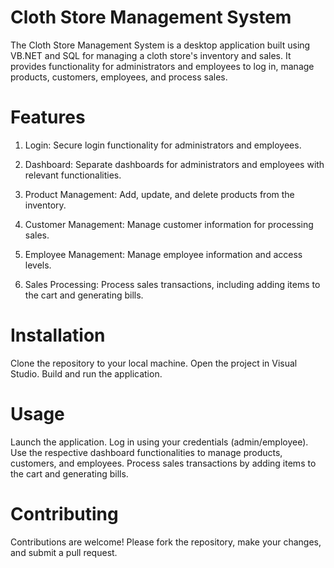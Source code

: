 # Cloth Store Management System
The Cloth Store Management System is a desktop application built using VB.NET and SQL for managing a cloth store's inventory and sales. It provides functionality for administrators and employees to log in, manage products, customers, employees, and process sales. 

# Features
 1. Login: Secure login functionality for administrators and employees.
 
 2. Dashboard: Separate dashboards for administrators and employees with relevant functionalities.
 
 3. Product Management: Add, update, and delete products from the inventory.
 
 4. Customer Management: Manage customer information for processing sales.

 5. Employee Management: Manage employee information and access levels.
 
 6. Sales Processing: Process sales transactions, including adding items to the cart and generating bills.
 

# Installation
Clone the repository to your local machine.
Open the project in Visual Studio.
Build and run the application.

# Usage
Launch the application.
Log in using your credentials (admin/employee).
Use the respective dashboard functionalities to manage products, customers, and employees.
Process sales transactions by adding items to the cart and generating bills.

# Contributing
Contributions are welcome! Please fork the repository, make your changes, and submit a pull request.

